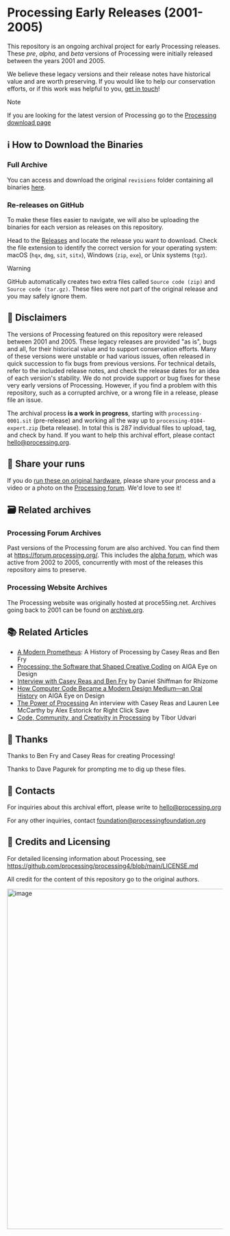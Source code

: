# Processing Early Releases (2001-2005)
This repository is an ongoing archival project for early Processing releases. These _pre_, _alpha_, and _beta_ versions of Processing were initially released between the years 2001 and 2005. 

We believe these legacy versions and their release notes have historical value and are worth preserving. If you would like to help our conservation efforts, or if this work was helpful to you, [get in touch](#contacts)!

> [!NOTE]  
> If you are looking for the latest version of Processing go to the [Processing download page](https://processing.org/download)

## ℹ️ How to Download the Binaries

### Full Archive
You can access and download the original `revisions` folder containing all binaries [here](https://drive.google.com/drive/folders/1H8E2eIymWTz3qYPOJakRNdkcG-0XjOib?usp=drive_link).

### Re-releases on GitHub
To make these files easier to navigate, we will also be uploading the binaries for each version as releases on this repository.

Head to the [Releases](https://github.com/SableRaf/processing-revisions/releases) and locate the release you want to download. Check the file extension to identify the correct version for your operating system: macOS (`hqx`, `dmg`, `sit`, `sitx`), Windows (`zip`, `exe`), or Unix systems (`tgz`).

> [!WARNING]
> GitHub automatically creates two extra files called `Source code (zip)` and `Source code (tar.gz)`. These files were not part of the original release and you may safely ignore them.

## 🙊 Disclaimers
The versions of Processing featured on this repository were released between 2001 and 2005. These legacy releases are provided "as is", bugs and all, for their historical value and to support conservation efforts. Many of these versions were unstable or had various issues, often released in quick succession to fix bugs from previous versions. For technical details, refer to the included release notes, and check the release dates for an idea of each version's stability. We do not provide support or bug fixes for these very early versions of Processing. However, if you find a problem with this repository, such as a corrupted archive, or a wrong file in a release, please file an issue. 

The archival process **is a work in progress**, starting with `processing-0001.sit` (pre-release) and working all the way up to `processing-0104-expert.zip` (beta release). In total this is 287 individual files to upload, tag, and check by hand. If you want to help this archival effort, please contact hello@processing.org.

## 📸 Share your runs

If you do [run these on original hardware](https://x.com/davepvm/status/1821897927888892148), please share your process and a video or a photo on the [Processing forum](https://discourse.processing.org/). We'd love to see it!

## 🗃️ Related archives

### Processing Forum Archives
Past versions of the Processing forum are also archived. You can find them at https://forum.processing.org/. This includes the [alpha forum](https://forum.processing.org/alpha/), which was active from 2002 to 2005, concurrently with most of the releases this repository aims to preserve.

### Processing Website Archives
The Processing website was originally hosted at proce55ing.net. Archives going back to 2001 can be found on [archive.org](https://web.archive.org/web/20240000000000*/proce55ing.net).

## 📚 Related Articles
* [A Modern Prometheus](https://medium.com/processing-foundation/a-modern-prometheus-59aed94abe85): A History of Processing by Casey Reas and Ben Fry
* [Processing: the Software that Shaped Creative Coding](https://eyeondesign.aiga.org/processing-the-software-that-shaped-creative-coding/) on AIGA Eye on Design
* [Interview with Casey Reas and Ben Fry](https://rhizome.org/editorial/2009/sep/23/interview-with-casey-reas-and-ben-fry/) by Daniel Shiffman for Rhizome
* [How Computer Code Became a Modern Design Medium—an Oral History](https://eyeondesign.aiga.org/how-an-mit-research-group-turned-computer-code-into-a-modern-design-medium/) on AIGA Eye on Design
* [The Power of Processing](https://www.rightclicksave.com/article/the-power-of-processing-casey-reas-and-lauren-lee-mccarthy-interview-generative-art) An interview with Casey Reas and Lauren Lee McCarthy by Alex Estorick for Right Click Save
* [Code, Community, and Creativity in Processing](https://fredi.hepvs.ch/global/documents/328908) by Tibor Udvari

## 💙 Thanks

Thanks to Ben Fry and Casey Reas for creating Processing!

Thanks to Dave Pagurek for prompting me to dig up these files.

## 💬 Contacts

For inquiries about this archival effort, please write to hello@processing.org

For any other inquiries, contact foundation@processingfoundation.org

## 📃 Credits and Licensing

For detailed licensing information about Processing, see https://github.com/processing/processing4/blob/main/LICENSE.md

All credit for the content of this repository go to the original authors.

<img width="794" alt="image" src="https://github.com/user-attachments/assets/8c7d3b52-d5f5-40cf-a18e-b1becf3a3fe1">
